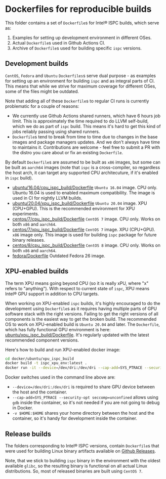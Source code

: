 Dockerfiles for reproducible builds
===================================

This folder contains a set of `Dockerfile`s for Intel® ISPC builds, which serve as:

 1. Examples for setting up development environment in different OSes.
 2. Actual `Dockerfile`s used in Github Actions CI.
 3. Archive of `Dockerfile`s used for building specific `ispc` versions.

Development builds
------------------

`CentOS`, `Fedora` and `Ubuntu` `Dockerfiles`s serve dual purpose - as examples for setting up an environment for building `ispc` and as integral parts of CI. This means that while we strive for maximum coverage for different OSes, some of the files might be outdated.

Note that adding all of these `Dockerfile`s to regular CI runs is currently problematic for a couple of reasons:

 * We currently use Github Actions shared runners, which have 6 hours job limit. This is approximately the time required to do LLVM self-build, which we do as part of `ispc` build. This means it's hard to get this kind of jobs reliably passing using shared runners.
 * `Dockerfile`s tend to break from time to time due to changes in the base images and package managers updates. And we don't always have time to maintains it. Contributions are welcome - feel free to submit a PR with the distro you care about or fix an existing `Dockerfile`.

By default `Dockerfile`s are assumed to be built as `x86` images, but some can be built as `aarch64` images (note that `ispc` is a cross-compiler, so regardless the host arch, it can target any supported CPU architecuture, if it's enabled in `ispc` build).

 * [ubuntu/16.04/cpu\_ispc\_build/Dockerfile](ubuntu/16.04/cpu_ispc_build/Dockerfile) `Ubuntu 16.04` image. CPU only. Ubuntu 16.04 is used to enabled maximum compatibility. The image is used in CI for nightly LLVM builds.
 * [ubuntu/20.04/xpu\_ispc\_build/Dockerfile](ubuntu/20.04/xpu_ispc_build/Dockerfile) `Ubuntu 20.04` image. XPU (CPU+GPU). This is the recommended environment for XPU experiments.
 * [centos/7/cpu\_ispc\_build/Dockerfile](centos/7/cpu_ispc_build/Dockerfile) `CentOS 7` image. CPU only. Works on both `x86` and `aarch64`.
 * [centos/7/xpu\_ispc\_build/Dockerfile](centos/7/xpu_ispc_build/Dockerfile) `CentOS 7` image. XPU (CPU+GPU). `x86` image only. This image is used for building `ispc` package for future binary releases.
 * [centos/8/cpu\_ispc\_build/Dockerfile](centos/8/cpu_ispc_build/Dockerfile) `CentOS 8` image. CPU only. Works on both `x86` and `aarch64`.
 * [fedora/Dockerfile](fedora/Dockerfile) Outdated Fedora 26 image.

XPU-enabled builds
------------------

The term XPU means going beyond CPU (so it is really xPU, where "x" refers to "anything"). With respect to current state of `ispc`, XPU means Intel® GPU support in addition to CPU targets.

When working on XPU-enabled `ispc` builds, it's highly encouraged to do the development using `Dockerfile`s as it requires having multiple parts of GPU software stack with the right versions. Failing to get the right versions of all components is the easiest way to get the broken build. The recommended OS to work on XPU-enabled build is `Ubuntu 20.04` and later. The `Dockerfile`, which has fully functional GPU environment is here: [ubuntu/xpu\_ispc\_build/Dockerfile](ubuntu/xpu_ispc_build/Dockerfile). It's regularly updated with the latest recommended component versions.

Here's how to build and run XPU-enabled docker image:
```bash
cd docker/ubuntu/xpu_ispc_build
docker build -t ispc_xpu_env:latest .
docker run -it --device=/dev/dri:/dev/dri --cap-add=SYS_PTRACE --security-opt seccomp=unconfined -v $HOME:$HOME ispc_xpu_env:latest /bin/bash
```

Docker switches used in the command line above are:
 * `--device=/dev/dri:/dev/dri` is required to share GPU device between the host and the container.
 * `--cap-add=SYS_PTRACE --security-opt seccomp=unconfined` allows using `gdb` inside the container, so it's not needed if you are not going to debug in Docker.
 * `-v $HOME:$HOME` shares your home directory between the host and the container, so it's handy for development inside the container.

Release builds
--------------

The folders corresponding to Intel® ISPC versions, contain `Dockerfile`s that were used for building Linux binary artifacts available on [Github Releases](https://github.com/ispc/ispc/releases).

Note, that we stick to building `ispc` binary in the environment with the oldest available `glibc`, so the resulting binary is functional on all actual Linux distributions. So, most of released binaries are built using `CentOS 7`.
